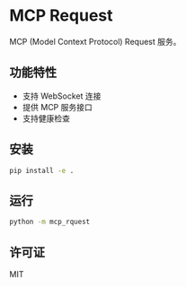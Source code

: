 # MCP Request

MCP (Model Context Protocol) Request 服务。

## 功能特性

- 支持 WebSocket 连接
- 提供 MCP 服务接口
- 支持健康检查

## 安装

```bash
pip install -e .
```

## 运行

```bash
python -m mcp_rquest
```

## 许可证

MIT

